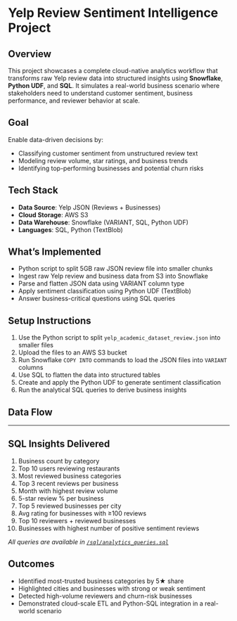 # Yelp Review Sentiment Intelligence Project

##  Overview
This project showcases a complete cloud-native analytics workflow that transforms raw Yelp review data into structured insights using **Snowflake**, **Python UDF**, and **SQL**. It simulates a real-world business scenario where stakeholders need to understand customer sentiment, business performance, and reviewer behavior at scale.

##  Goal
Enable data-driven decisions by:
- Classifying customer sentiment from unstructured review text
- Modeling review volume, star ratings, and business trends
- Identifying top-performing businesses and potential churn risks

##  Tech Stack
- **Data Source**: Yelp JSON (Reviews + Businesses)
- **Cloud Storage**: AWS S3
- **Data Warehouse**: Snowflake (VARIANT, SQL, Python UDF)
- **Languages**: SQL, Python (TextBlob)


##  What’s Implemented
-  Python script to split 5GB raw JSON review file into smaller chunks
-  Ingest raw Yelp review and business data from S3 into Snowflake
-  Parse and flatten JSON data using VARIANT column type
-  Apply sentiment classification using Python UDF (TextBlob)
-  Answer business-critical questions using SQL queries

##  Setup Instructions
1. Use the Python script to split `yelp_academic_dataset_review.json` into smaller files  
2. Upload the files to an AWS S3 bucket  
3. Run Snowflake `COPY INTO` commands to load the JSON files into `VARIANT` columns  
4. Use SQL to flatten the data into structured tables  
5. Create and apply the Python UDF to generate sentiment classification  
6. Run the analytical SQL queries to derive business insights  

##  Data Flow

---

##  SQL Insights Delivered
1. Business count by category  
2. Top 10 users reviewing restaurants  
3. Most reviewed business categories  
4. Top 3 recent reviews per business  
5. Month with highest review volume  
6. 5-star review % per business  
7. Top 5 reviewed businesses per city  
8. Avg rating for businesses with ≥100 reviews  
9. Top 10 reviewers + reviewed businesses  
10. Businesses with highest number of positive sentiment reviews  

 _All queries are available in [`/sql/analytics_queries.sql`](./sql/analytics_queries.sql)_


##  Outcomes
- Identified most-trusted business categories by 5★ share  
- Highlighted cities and businesses with strong or weak sentiment  
- Detected high-volume reviewers and churn-risk businesses  
- Demonstrated cloud-scale ETL and Python-SQL integration in a real-world scenario  
